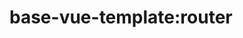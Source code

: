 <!--
 * @Author: maggot-code
 * @Date: 2021-01-04 18:05:08
 * @LastEditors: maggot-code
 * @LastEditTime: 2021-01-04 23:12:39
 * @Description: utils router README
-->
# base-vue-template:router